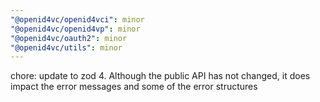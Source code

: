 ```yaml
---
"@openid4vc/openid4vci": minor
"@openid4vc/openid4vp": minor
"@openid4vc/oauth2": minor
"@openid4vc/utils": minor
---
```


chore: update to zod 4. Although the public API has not changed, it does impact the error messages and some of the error structures
